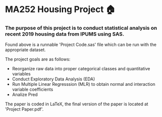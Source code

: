 # MA252 Housing Project 🏠
### The purpose of this project is to conduct statistical analysis on recent 2019 housing data from IPUMS using SAS.

Found above is a runnable 'Project Code.sas' file which can be run with the appropriate dataset.

The project goals are as follows:
* Reorganize raw data into proper categorical classes and quantitative variables
* Conduct Exploratory Data Analysis (EDA)
* Run Multiple Linear Regresssion (MLR) to obtain normal and interaction variable coefficients
* Analize Pred

The paper is coded in LaTeX, the final version of the paper is located at 'Project Paper.pdf'.

